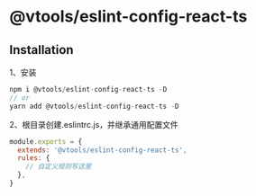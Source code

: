 # @vtools/eslint-config-react-ts

## Installation

1、安装

```js
npm i @vtools/eslint-config-react-ts -D
// or
yarn add @vtools/eslint-config-react-ts -D
```

2、根目录创建.eslintrc.js，并继承通用配置文件

```js
module.exports = {
  extends: '@vtools/eslint-config-react-ts',
  rules: {
    // 自定义规则写这里
  },
}
```
